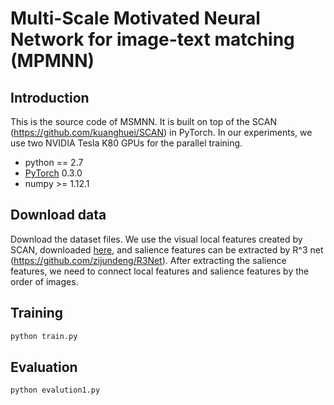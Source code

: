 # Multi-Scale Motivated Neural Network for image-text matching (MPMNN) 


## Introduction
This is the source code of MSMNN. It is built on top of the SCAN (https://github.com/kuanghuei/SCAN) in PyTorch. In our experiments, we use two NVIDIA Tesla K80 GPUs for the parallel training. 
* python == 2.7
* [PyTorch](http://pytorch.org/) 0.3.0
* numpy >= 1.12.1

## Download data
Download the dataset files. We use the visual local features created by SCAN, downloaded [here](https://github.com/kuanghuei/SCAN), and salience features can be extracted by R^3 net (https://github.com/zijundeng/R3Net). After extracting the salience features, we need to connect local features and salience features by the order of images.

## Training

```bash
python train.py
```
## Evaluation
```bash
python evalution1.py
```



